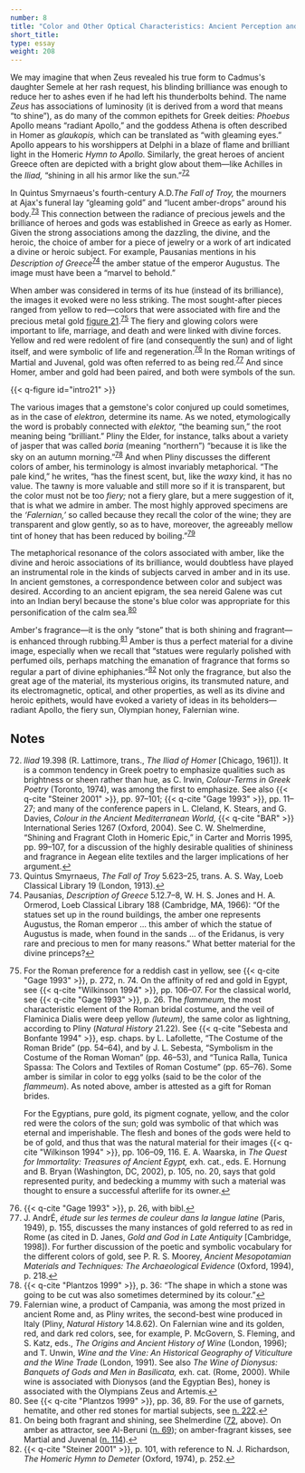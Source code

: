 ```yaml
---
number: 8
title: "Color and Other Optical Characteristics: Ancient Perception and Reception"
short_title:
type: essay
weight: 208
---
```


We may imagine that when Zeus revealed his true form to Cadmus's daughter Semele at her rash request, his blinding brilliance was enough to reduce her to ashes even if he had left his thunderbolts behind. The name *Zeus* has associations of luminosity (it is derived from a word that means “to shine”), as do many of the common epithets for Greek deities: *Phoebus* Apollo means “radiant Apollo,” and the goddess Athena is often described in Homer as *glaukopis,* which can be translated as “with gleaming eyes.” Apollo appears to his worshippers at Delphi in a blaze of flame and brilliant light in the Homeric *Hymn to Apollo.* Similarly, the great heroes of ancient Greece often are depicted with a bright glow about them—like Achilles in the *Iliad,* “shining in all his armor like the sun.”<sup class="footnote-ref" id="fnref:72"><a href="#fn:72" rel="footnote">72</a></sup>

In Quintus Smyrnaeus's fourth-century A.D.*The Fall of Troy,* the mourners at Ajax's funeral lay “gleaming gold” and “lucent amber-drops” around his body.<sup class="footnote-ref" id="fnref:73"><a href="#fn:73" rel="footnote">73</a></sup> This connection between the radiance of precious jewels and the brilliance of heroes and gods was established in Greece as early as Homer. Given the strong associations among the dazzling, the divine, and the heroic, the choice of amber for a piece of jewelry or a work of art indicated a divine or heroic subject. For example, Pausanias mentions in his *Description of Greece*<sup class="footnote-ref" id="fnref:74"><a href="#fn:74" rel="footnote">74</a></sup> the amber statue of the emperor Augustus. The image must have been a “marvel to behold.”

When amber was considered in terms of its hue (instead of its brilliance), the images it evoked were no less striking. The most sought-after pieces ranged from yellow to red—colors that were associated with fire and the precious metal gold [figure 21](#intro21).<sup class="footnote-ref" id="fnref:75"><a href="#fn:75" rel="footnote">75</a></sup> The fiery and glowing colors were important to life, marriage, and death and were linked with divine forces. Yellow and red were redolent of fire (and consequently the sun) and of light itself, and were symbolic of life and regeneration.<sup class="footnote-ref" id="fnref:76"><a href="#fn:76" rel="footnote">76</a></sup> In the Roman writings of Martial and Juvenal, gold was often referred to as being red.<sup class="footnote-ref" id="fnref:77"><a href="#fn:77" rel="footnote">77</a></sup> And since Homer, amber and gold had been paired, and both were symbols of the sun.

{{< q-figure id="intro21" >}}

The various images that a gemstone's color conjured up could sometimes, as in the case of *elektron,* determine its name. As we noted, etymologically the word is probably connected with *elektor,* “the beaming sun,” the root meaning being “brilliant.” Pliny the Elder, for instance, talks about a variety of jasper that was called *boria* (meaning “northern”) “because it is like the sky on an autumn morning.”<sup class="footnote-ref" id="fnref:78"><a href="#fn:78" rel="footnote">78</a></sup> And when Pliny discusses the different colors of amber, his terminology is almost invariably metaphorical. “The pale kind,” he writes, “has the finest scent, but, like the *waxy* kind, it has no value. The tawny is more valuable and still more so if it is transparent, but the color must not be too *fiery;* not a fiery glare, but a mere suggestion of it, that is what we admire in amber. The most highly approved specimens are the *‘Falernian,’* so called because they recall the color of the wine; they are transparent and glow gently, so as to have, moreover, the agreeably mellow tint of honey that has been reduced by boiling.”<sup class="footnote-ref" id="fnref:79"><a href="#fn:79" rel="footnote">79</a></sup>

The metaphorical resonance of the colors associated with amber, like the divine and heroic associations of its brilliance, would doubtless have played an instrumental role in the kinds of subjects carved in amber and in its use. In ancient gemstones, a correspondence between color and subject was desired. According to an ancient epigram, the sea nereid Galene was cut into an Indian beryl because the stone's blue color was appropriate for this personification of the calm sea.<sup class="footnote-ref" id="fnref:80"><a href="#fn:80" rel="footnote">80</a></sup>

Amber's fragrance—it is the only “stone” that is both shining and fragrant—is enhanced through rubbing.<sup class="footnote-ref" id="fnref:81"><a href="#fn:81" rel="footnote">81</a></sup> Amber is thus a perfect material for a divine image, especially when we recall that “statues were regularly polished with perfumed oils, perhaps matching the emanation of fragrance that forms so regular a part of divine ephiphanies.”<sup class="footnote-ref" id="fnref:82"><a href="#fn:82" rel="footnote">82</a></sup> Not only the fragrance, but also the great age of the material, its mysterious origins, its transmuted nature, and its electromagnetic, optical, and other properties, as well as its divine and heroic epithets, would have evoked a variety of ideas in its beholders—radiant Apollo, the fiery sun, Olympian honey, Falernian wine.

## Notes

<ol start="72">
<li id="fn:72"><i>Iliad</i> 19.398 (R. Lattimore, trans., <i>The Iliad of Homer</i> [Chicago, 1961]). It is a common tendency in Greek poetry to emphasize qualities such as brightness or sheen rather than hue, as C. Irwin, <i>Colour-Terms in Greek Poetry</i> (Toronto, 1974), was among the first to emphasize. See also {{< q-cite "Steiner 2001" >}}, pp. 97–101; {{< q-cite "Gage 1993" >}}, pp. 11–27; and many of the conference papers in L. Cleland, K. Stears, and G. Davies, <i>Colour in the Ancient Mediterranean World,</i> {{< q-cite "BAR" >}} International Series 1267 (Oxford, 2004). See C. W. Shelmerdine, “Shining and Fragrant Cloth in Homeric Epic,” in Carter and Morris 1995, pp. 99–107, for a discussion of the highly desirable qualities of shininess and fragrance in Aegean elite textiles and the larger implications of her argument.<a class="footnote-return" href="#fnref:72">↩</a></li>

<li id="fn:73">Quintus Smyrnaeus, <i>The Fall of Troy</i> 5.623–25, trans. A. S. Way, Loeb Classical Library 19 (London, 1913).<a class="footnote-return" href="#fnref:73">↩</a></li>

<li id="fn:74">Pausanias, <i>Description of Greece</i> 5.12.7–8, W. H. S. Jones and H. A. Ormerod, Loeb Classical Library 188 (Cambridge, MA, 1966): “Of the statues set up in the round buildings, the amber one represents Augustus, the Roman emperor … this amber of which the statue of Augustus is made, when found in the sands … of the Eridanus, is very rare and precious to men for many reasons.” What better material for the divine princeps?<a class="footnote-return" href="#fnref:74">↩</a></li>

<li id="fn:75"><p>For the Roman preference for a reddish cast in yellow, see {{< q-cite "Gage 1993" >}}, p. 272, n. 74. On the affinity of red and gold in Egypt, see {{< q-cite "Wilkinson 1994" >}}, pp. 106–07. For the classical world, see {{< q-cite "Gage 1993" >}}, p. 26. The <em>flammeum,</em> the most characteristic element of the Roman bridal costume, and the veil of Flaminica Dialis were deep yellow <em>(luteum),</em> the same color as lightning, according to Pliny (<i>Natural History</i> 21.22). See {{< q-cite "Sebesta and Bonfante 1994" >}}, esp. chaps. by L. Lafollette, “The Costume of the Roman Bride” (pp. 54–64), and by J. L. Sebesta, “Symbolism in the Costume of the Roman Woman” (pp. 46–53), and “Tunica Ralla, Tunica Spassa: The Colors and Textiles of Roman Costume” (pp. 65–76). Some amber is similar in color to egg yolks (said to be the color of the <em>flammeum</em>). As noted above, amber is attested as a gift for Roman brides.</p>

<p>For the Egyptians, pure gold, its pigment cognate, yellow, and the color red were the colors of the sun; gold was symbolic of that which was eternal and imperishable. The flesh and bones of the gods were held to be of gold, and thus that was the natural material for their images {{< q-cite "Wilkinson 1994" >}}, pp. 106–09, 116. E. A. Waarska, in <i>The Quest for Immortality: Treasures of Ancient Egypt,</i> exh. cat., eds. E. Hornung and B. Bryan (Washington, DC, 2002), p. 105, no. 20, says that gold represented purity, and bedecking a mummy with such a material was thought to ensure a successful afterlife for its owner.<a class="footnote-return" href="#fnref:75">↩</a></p></li>

<li id="fn:76">{{< q-cite "Gage 1993" >}}, p. 26, with bibl.<a class="footnote-return" href="#fnref:76">↩</a></li>

<li id="fn:77">J. AndrÉ, <i>étude sur les termes de couleur dans la langue latine</i> (Paris, 1949), p. 155, discusses the many instances of gold referred to as red in Rome (as cited in D. Janes, <i>Gold and God in Late Antiquity</i> [Cambridge, 1998]). For further discussion of the poetic and symbolic vocabulary for the different colors of gold, see P. R. S. Moorey, <i>Ancient Mesopotamian Materials and Techniques: The Archaeological Evidence</i> (Oxford, 1994), p. 218.<a class="footnote-return" href="#fnref:77">↩</a></li>

<li id="fn:78">{{< q-cite "Plantzos 1999" >}}, p. 36: “The shape in which a stone was going to be cut was also sometimes determined by its colour.”<a class="footnote-return" href="#fnref:78">↩</a></li>

<li id="fn:79">Falernian wine, a product of Campania, was among the most prized in ancient Rome and, as Pliny writes, the second-best wine produced in Italy (Pliny, <i>Natural History</i> 14.8.62). On Falernian wine and its golden, red, and dark red colors, see, for example, P. McGovern, S. Fleming, and S. Katz, eds., <i>The Origins and Ancient History of Wine</i> (London, 1996); and T. Unwin, <i>Wine and the Vine: An Historical Geography of Viticulture and the Wine Trade</i> (London, 1991). See also <i>The Wine of Dionysus: Banquets of Gods and Men in Basilicata,</i> exh. cat. (Rome, 2000). While wine is associated with Dionysos (and the Egyptian Bes), honey is associated with the Olympians Zeus and Artemis.<a class="footnote-return" href="#fnref:79">↩</a></li>

<li id="fn:80">See  {{< q-cite "Plantzos 1999" >}}, pp. 36, 89. For the use of garnets, hematite, and other red stones for martial subjects, see <a href="../16/#fn:222">n. 222</a>.<a class="footnote-return" href="#fnref:80">↩</a></li>

<li id="fn:81">On being both fragrant and shining, see Shelmerdine (<a href="#fn:72">72</a>, above). On amber as attractor, see Al-Beruni (<a href="../7/#fn:69">n. 69</a>); on amber-fragrant kisses, see Martial and Juvenal (<a href="../12/#fn:114">n. 114</a>).<a class="footnote-return" href="#fnref:81">↩</a></li>

<li id="fn:82">{{< q-cite "Steiner 2001" >}}, p. 101, with reference to N. J. Richardson, <i>The Homeric Hymn to Demeter</i> (Oxford, 1974), p. 252.<a class="footnote-return" href="#fnref:82">↩</a></li>
</ol?>
